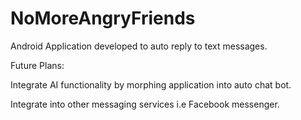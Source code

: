 # NoMoreAngryFriends


Android Application developed to auto reply to text messages.


Future Plans:

Integrate AI functionality by morphing application into auto chat bot. 

Integrate into other messaging services i.e Facebook messenger.
